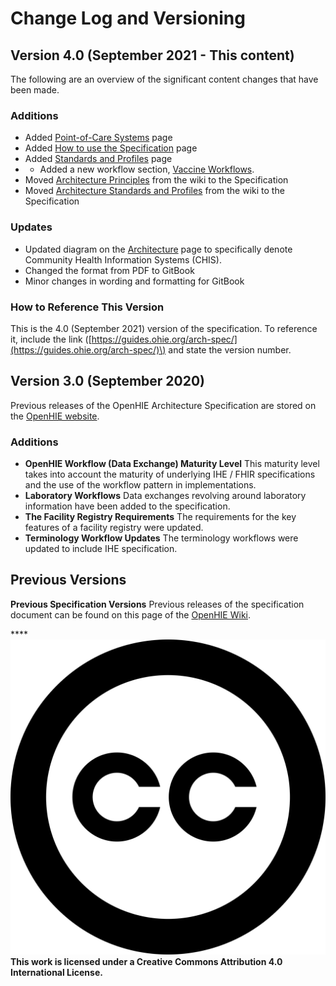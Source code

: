# Change Log and Versioning

## Version 4.0 \(September 2021 - This content\)

The following are an overview of the significant content changes that have been made.  

### Additions

* Added [Point-of-Care Systems](openhie-component-specifications-1/point-of-care-systems.md) page
* Added [How to use the Specification](get-started.md) page
* Added [Standards and Profiles](architecture-specification/standards-and-profiles.md) page
* * Added a new workflow section, [Vaccine Workflows](introduction/vaccine-workflows.md).  
* Moved [Architecture Principles](architecture-specification/architectural-principles.md) from the wiki to the Specification 
* Moved [Architecture Standards and Profiles](architecture-specification/standards-and-profiles.md) from the wiki to the Specification

### Updates 

* Updated diagram on the [Architecture](architecture-specification/overview-of-the-architecture.md) page to specifically denote Community Health Information Systems \(CHIS\). 
* Changed the format from PDF to GitBook 
* Minor changes in wording and formatting for GitBook

### How to Reference This Version

This is the 4.0 \(September 2021\) version of the specification.  To reference it, include the link \([https://guides.ohie.org/arch-spec/](https://guides.ohie.org/arch-spec/)\) and state the version number.  

## Version 3.0 \(September 2020\)

Previous releases of the OpenHIE Architecture Specification are stored on the [OpenHIE website](https://ohie.org/framework/).

### Additions

* **OpenHIE Workflow \(Data Exchange\) Maturity Level** This maturity level takes into account the maturity of underlying IHE / FHIR specifications and the use of the workflow pattern in implementations.
* **Laboratory Workflows** Data exchanges revolving around laboratory information have been added to the specification.
* **The Facility Registry Requirements** The requirements for the key features of a facility registry were updated.
* **Terminology Workflow Updates** The terminology workflows were updated to include IHE specification.

## Previous Versions

**Previous Specification Versions** Previous releases of the specification document can be found on this page of the [OpenHIE Wiki](https://wiki.ohie.org/).

\*\*\*\*![](.gitbook/assets/creative-commons.svg) **This work is licensed under a Creative Commons Attribution 4.0 International License.**

